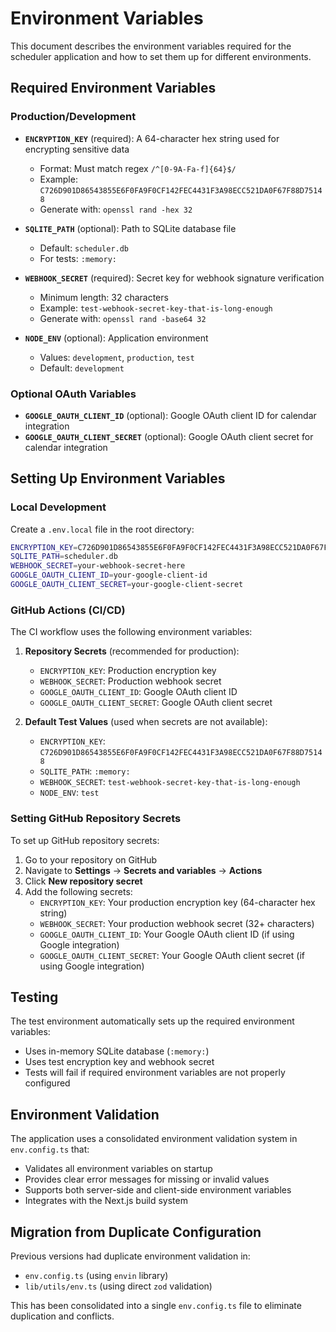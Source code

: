 # Environment Variables

This document describes the environment variables required for the scheduler application and how to set them up for different environments.

## Required Environment Variables

### Production/Development

- **`ENCRYPTION_KEY`** (required): A 64-character hex string used for encrypting sensitive data
  - Format: Must match regex `/^[0-9A-Fa-f]{64}$/`
  - Example: `C726D901D86543855E6F0FA9F0CF142FEC4431F3A98ECC521DA0F67F88D75148`
  - Generate with: `openssl rand -hex 32`

- **`SQLITE_PATH`** (optional): Path to SQLite database file
  - Default: `scheduler.db`
  - For tests: `:memory:`

- **`WEBHOOK_SECRET`** (required): Secret key for webhook signature verification
  - Minimum length: 32 characters
  - Example: `test-webhook-secret-key-that-is-long-enough`
  - Generate with: `openssl rand -base64 32`

- **`NODE_ENV`** (optional): Application environment
  - Values: `development`, `production`, `test`
  - Default: `development`

### Optional OAuth Variables

- **`GOOGLE_OAUTH_CLIENT_ID`** (optional): Google OAuth client ID for calendar integration
- **`GOOGLE_OAUTH_CLIENT_SECRET`** (optional): Google OAuth client secret for calendar integration

## Setting Up Environment Variables

### Local Development

Create a `.env.local` file in the root directory:

```bash
ENCRYPTION_KEY=C726D901D86543855E6F0FA9F0CF142FEC4431F3A98ECC521DA0F67F88D75148
SQLITE_PATH=scheduler.db
WEBHOOK_SECRET=your-webhook-secret-here
GOOGLE_OAUTH_CLIENT_ID=your-google-client-id
GOOGLE_OAUTH_CLIENT_SECRET=your-google-client-secret
```

### GitHub Actions (CI/CD)

The CI workflow uses the following environment variables:

1. **Repository Secrets** (recommended for production):
   - `ENCRYPTION_KEY`: Production encryption key
   - `WEBHOOK_SECRET`: Production webhook secret
   - `GOOGLE_OAUTH_CLIENT_ID`: Google OAuth client ID
   - `GOOGLE_OAUTH_CLIENT_SECRET`: Google OAuth client secret

2. **Default Test Values** (used when secrets are not available):
   - `ENCRYPTION_KEY`: `C726D901D86543855E6F0FA9F0CF142FEC4431F3A98ECC521DA0F67F88D75148`
   - `SQLITE_PATH`: `:memory:`
   - `WEBHOOK_SECRET`: `test-webhook-secret-key-that-is-long-enough`
   - `NODE_ENV`: `test`

### Setting GitHub Repository Secrets

To set up GitHub repository secrets:

1. Go to your repository on GitHub
2. Navigate to **Settings** → **Secrets and variables** → **Actions**
3. Click **New repository secret**
4. Add the following secrets:
   - `ENCRYPTION_KEY`: Your production encryption key (64-character hex string)
   - `WEBHOOK_SECRET`: Your production webhook secret (32+ characters)
   - `GOOGLE_OAUTH_CLIENT_ID`: Your Google OAuth client ID (if using Google integration)
   - `GOOGLE_OAUTH_CLIENT_SECRET`: Your Google OAuth client secret (if using Google integration)

## Testing

The test environment automatically sets up the required environment variables:

- Uses in-memory SQLite database (`:memory:`)
- Uses test encryption key and webhook secret
- Tests will fail if required environment variables are not properly configured

## Environment Validation

The application uses a consolidated environment validation system in `env.config.ts` that:

- Validates all environment variables on startup
- Provides clear error messages for missing or invalid values
- Supports both server-side and client-side environment variables
- Integrates with the Next.js build system

## Migration from Duplicate Configuration

Previous versions had duplicate environment validation in:

- `env.config.ts` (using `envin` library)
- `lib/utils/env.ts` (using direct `zod` validation)

This has been consolidated into a single `env.config.ts` file to eliminate duplication and conflicts.
